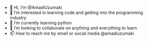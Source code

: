 - 👋 Hi, I’m @AmadiUzumaki
- 👀 I’m interested in learning code and getting into the programming industry
- 🌱 I’m currently learning python
- 💞️ I’m looking to collaborate on anything and everything to learn
- 📫 How to reach me by email or social media @amadiuzumaki

<!---
AmadiUzumaki/AmadiUzumaki is a ✨ special ✨ repository because its `README.md` (this file) appears on your GitHub profile.
You can click the Preview link to take a look at your changes.
--->
